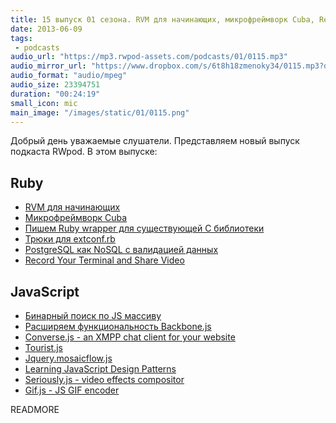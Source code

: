 ```yaml
---
title: 15 выпуск 01 сезона. RVM для начинающих, микрофреймворк Cuba, Record Your Terminal, Converse.js, Seriously.js и прочее
date: 2013-06-09
tags:
 - podcasts
audio_url: "https://mp3.rwpod-assets.com/podcasts/01/0115.mp3"
audio_mirror_url: "https://www.dropbox.com/s/6t8h18zmenoky34/0115.mp3?dl=1"
audio_format: "audio/mpeg"
audio_size: 23394751
duration: "00:24:19"
small_icon: mic
main_image: "/images/static/01/0115.png"
---
```


Добрый день уважаемые слушатели. Представляем новый выпуск подкаста RWpod. В этом выпуске:

## Ruby

 - [RVM для начинающих](http://ruby.elevatedintel.com/blog/getting-started-with-rvm-features-to-use-and-pitfalls-to-avoid/)
 - [Микрофреймворк Cuba](http://www.frodsan.com/hello-cuba)
 - [Пишем Ruby wrapper для существующей C библиотеки](http://blog.firmhouse.com/wrapping-up-a-c-library-for-ruby-it-s-actually-pretty-easy)
 - [Трюки для extconf.rb](http://yorickpeterse.com/articles/hacking-extconf-rb/)
 - [PostgreSQL как NoSQL с валидацией данных](http://blog.endpoint.com/2013/06/postgresql-as-nosql-with-data-validation.html)
 - [Record Your Terminal and Share Video](http://ascii.io/)

## JavaScript

 - [Бинарный поиск по JS массиву](http://oli.me.uk/2013/06/08/searching-javascript-arrays-with-a-binary-search/)
 - [Расширяем функциональность Backbone.js](http://jules.boussekeyt.org/2013/backbone-functions.html)
 - [Converse.js - an XMPP chat client for your website](http://conversejs.org/)
 - [Tourist.js](http://easelinc.github.io/tourist/)
 - [Jquery.mosaicflow.js](http://sapegin.github.io/jquery.mosaicflow/)
 - [Learning JavaScript Design Patterns](http://addyosmani.com/resources/essentialjsdesignpatterns/book/)
 - [Seriously.js - video effects compositor](http://seriouslyjs.org/)
 - [Gif.js - JS GIF encoder](http://jnordberg.github.io/gif.js/)


READMORE
